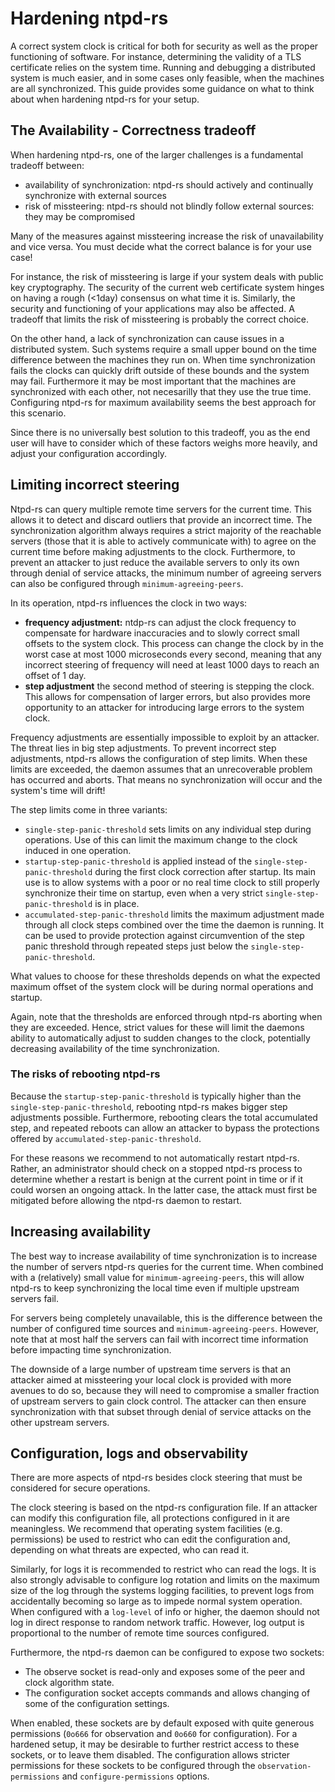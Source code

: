# Hardening ntpd-rs

A correct system clock is critical for both for security as well as the proper functioning of software. For instance, determining the validity of a TLS certificate relies on the system time. Running and debugging a distributed system is much easier, and in some cases only feasible, when the machines are all synchronized. This guide provides some guidance on what to think about when hardening ntpd-rs for your setup.

## The Availability - Correctness tradeoff

When hardening ntpd-rs, one of the larger challenges is a fundamental tradeoff between:

- availability of synchronization: ntpd-rs should actively and continually synchronize with external sources
- risk of missteering: ntpd-rs should not blindly follow external sources: they may be compromised

Many of the measures against missteering increase the risk of unavailability and vice versa. You must decide what the correct balance is for your use case!

For instance, the risk of missteering is large if your system deals with public key cryptography. The security of the current web certificate system hinges on having a rough (<1day) consensus on what time it is. Similarly, the security and functioning of your applications may also be affected. A tradeoff that limits the risk of missteering is probably the correct choice.

On the other hand, a lack of synchronization can cause issues in a distributed system. Such systems require a small upper bound on the time difference between the machines they run on. When time synchronization fails the clocks can quickly drift outside of these bounds and the system may fail. Furthermore it may be most important that the machines are synchronized with each other, not necesarilly that they use the true time. Configuring ntpd-rs for maximum availability seems the best approach for this scenario.

Since there is no universally best solution to this tradeoff, you as the end user will have to consider which of these factors weighs more heavily, and adjust your configuration accordingly.

## Limiting incorrect steering

Ntpd-rs can query multiple remote time servers for the current time. This allows it to detect and discard outliers that provide an incorrect time. The synchronization algorithm always requires a strict majority of the reachable servers (those that it is able to actively communicate with) to agree on the current time before making adjustments to the clock. Furthermore, to prevent an attacker to just reduce the available servers to only its own through denial of service attacks, the minimum number of agreeing servers can also be configured through `minimum-agreeing-peers`.

In its operation, ntpd-rs influences the clock in two ways:

* **frequency adjustment:** ntdp-rs can adjust the clock frequency to compensate for hardware inaccuracies and to slowly correct small offsets to the system clock. This process can change the clock by in the worst case at most $1000$ microseconds every second, meaning that any incorrect steering of frequency will need at least 1000 days to reach an offset of 1 day.
* **step adjustment** the second method of steering is stepping the clock. This allows for compensation of larger errors, but also provides more opportunity to an attacker for introducing large errors to the system clock.

Frequency adjustments are essentially impossible to exploit by an attacker. The threat lies in big step adjustments. To prevent incorrect step adjustments, ntpd-rs allows the configuration of step limits. When these limits are exceeded, the daemon assumes that an unrecoverable problem has occurred and aborts. That means no synchronization will occur and the system's time will drift!

The step limits come in three variants:

- `single-step-panic-threshold` sets limits on any individual step during operations. Use of this can limit the maximum change to the clock induced in one operation.
- `startup-step-panic-threshold` is applied instead of the `single-step-panic-threshold` during the first clock correction after startup. Its main use is to allow systems with a poor or no real time clock to still properly synchronize their time on startup, even when a very strict `single-step-panic-threshold` is in place.
- `accumulated-step-panic-threshold` limits the maximum adjustment made through all clock steps combined over the time the daemon is running. It can be used to provide protection against circumvention of the step panic threshold through repeated steps just below the `single-step-panic-threshold`.

What values to choose for these thresholds depends on what the expected maximum offset of the system clock will be during normal operations and startup.

Again, note that the thresholds are enforced through ntpd-rs aborting when they are exceeded. Hence, strict values for these will limit the daemons ability to automatically adjust to sudden changes to the clock, potentially decreasing availability of the time synchronization.

### The risks of rebooting ntpd-rs

Because the `startup-step-panic-threshold` is typically higher than the `single-step-panic-threshold`, rebooting ntpd-rs makes bigger step adjustments possible. Furthermore, rebooting clears the total accumulated step, and repeated reboots can allow an attacker to bypass the protections offered by `accumulated-step-panic-threshold`.

For these reasons we recommend to not automatically restart ntpd-rs. Rather, an administrator should check on a stopped ntpd-rs process to determine whether a restart is benign at the current point in time or if it could worsen an ongoing attack. In the latter case, the attack must first be mitigated before allowing the ntpd-rs daemon to restart.

## Increasing availability

The best way to increase availability of time synchronization is to increase the number of servers ntpd-rs queries for the current time. When combined with a (relatively) small value for `minimum-agreeing-peers`, this will allow ntpd-rs to keep synchronizing the local time even if multiple upstream servers fail.

For servers being completely unavailable, this is the difference between the number of configured time sources and `minimum-agreeing-peers`. However, note that at most half the servers can fail with incorrect time information before impacting time synchronization.

The downside of a large number of upstream time servers is that an attacker aimed at missteering your local clock is provided with more avenues to do so, because they will need to compromise a smaller fraction of upstream servers to gain clock control. The attacker can then ensure synchronization with that subset through denial of service attacks on the other upstream servers.

## Configuration, logs and observability

There are more aspects of ntpd-rs besides clock steering that must be considered for secure operations.

The clock steering is based on the ntpd-rs configuration file. If an attacker can modify this configuration file, all protections configured in it are meaningless. We recommend that operating system facilities (e.g. permissions) be used to restrict who can edit the configuration and, depending on what threats are expected, who can read it.

Similarly, for logs it is recommended to restrict who can read the logs. It is also strongly advisable to configure log rotation and limits on the maximum size of the log through the systems logging facilities, to prevent logs from accidentally becoming so large as to impede normal system operation. When configured with a `log-level` of info or higher, the daemon should not log in direct response to random network traffic. However, log output is proportional to the number of remote time sources configured.

Furthermore, the ntpd-rs daemon can be configured to expose two sockets:
- The observe socket is read-only and exposes some of the peer and clock
  algorithm state.
- The configuration socket accepts commands and allows changing of some of the
  configuration settings.

When enabled, these sockets are by default exposed with quite generous
permissions (`0o666` for observation and `0o660` for configuration). For a hardened setup, it may be desirable to further restrict access to these sockets, or to leave them disabled. The configuration allows stricter permissions for these sockets to be configured through the `observation-permissions` and `configure-permissions` options.
